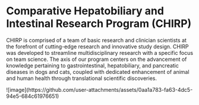 <body>
  <h1>Comparative Hepatobiliary and Intestinal Research Program (CHIRP)</h1>

  <p>
    CHIRP is comprised of a team of basic research and clinician scientists at the forefront of cutting-edge research and innovative study design.
    CHIRP was developed to streamline multidisciplinary research with a specific focus on team science.
    The axis of our program centers on the advancement of knowledge pertaining to gastrointestinal, hepatobiliary, and pancreatic diseases in dogs and cats,
    coupled with dedicated enhancement of animal and human health through translational scientific discoveries.
  </p>
</body>
![image](https://github.com/user-attachments/assets/0aa1a783-fa63-4dc5-94e5-684c61976651)
